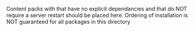 Content packs with that have no explicit dependancies and that do NOT require a server restart should be placed here. Ordering of installation is NOT guaranteed for all packages in this directory
